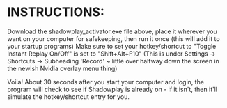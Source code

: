 # INSTRUCTIONS:
Download the shadowplay_activator.exe file above, place it wherever you want on your computer for safekeeping, then run it once (this will add it to your startup programs)
Make sure to set your hotkey/shortcut to "Toggle Instant Replay On/Off" is set to "Shift+Alt+F10"
(This is under Settings -> Shortcuts -> Subheading 'Record' ~ little over halfway down the screen in the newish Nvidia overlay menu thing)

Voila!
About 30 seconds after you start your computer and login, the program will check to see if Shadowplay is already on - if it isn't, then it'll simulate the hotkey/shortcut entry for you.
